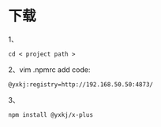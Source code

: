 # 下载

1、

```
cd < project path >
```

2、vim .npmrc
add code:

```
@yxkj:registry=http://192.168.50.50:4873/
```

3、

```
npm install @yxkj/x-plus
```

